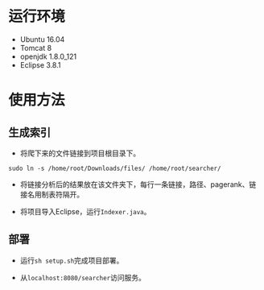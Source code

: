 # 运行环境

* Ubuntu 16.04
* Tomcat 8
* openjdk 1.8.0_121
* Eclipse 3.8.1

# 使用方法

## 生成索引

* 将爬下来的文件链接到项目根目录下。
```
sudo ln -s /home/root/Downloads/files/ /home/root/searcher/
```

* 将链接分析后的结果放在该文件夹下，每行一条链接，路径、pagerank、链接名用制表符隔开。

* 将项目导入Eclipse，运行`Indexer.java`。

## 部署

* 运行`sh setup.sh`完成项目部署。

* 从`localhost:8080/searcher`访问服务。
